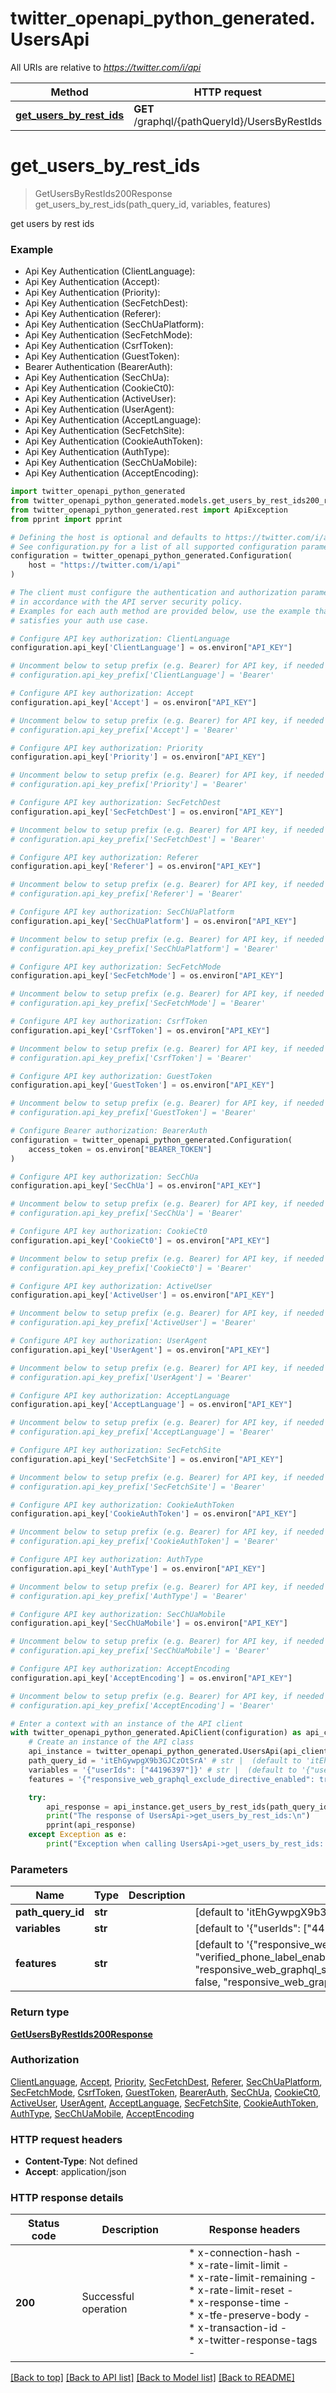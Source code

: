 # twitter_openapi_python_generated.UsersApi

All URIs are relative to *https://twitter.com/i/api*

Method | HTTP request | Description
------------- | ------------- | -------------
[**get_users_by_rest_ids**](UsersApi.md#get_users_by_rest_ids) | **GET** /graphql/{pathQueryId}/UsersByRestIds | 


# **get_users_by_rest_ids**
> GetUsersByRestIds200Response get_users_by_rest_ids(path_query_id, variables, features)



get users by rest ids

### Example

* Api Key Authentication (ClientLanguage):
* Api Key Authentication (Accept):
* Api Key Authentication (Priority):
* Api Key Authentication (SecFetchDest):
* Api Key Authentication (Referer):
* Api Key Authentication (SecChUaPlatform):
* Api Key Authentication (SecFetchMode):
* Api Key Authentication (CsrfToken):
* Api Key Authentication (GuestToken):
* Bearer Authentication (BearerAuth):
* Api Key Authentication (SecChUa):
* Api Key Authentication (CookieCt0):
* Api Key Authentication (ActiveUser):
* Api Key Authentication (UserAgent):
* Api Key Authentication (AcceptLanguage):
* Api Key Authentication (SecFetchSite):
* Api Key Authentication (CookieAuthToken):
* Api Key Authentication (AuthType):
* Api Key Authentication (SecChUaMobile):
* Api Key Authentication (AcceptEncoding):

```python
import twitter_openapi_python_generated
from twitter_openapi_python_generated.models.get_users_by_rest_ids200_response import GetUsersByRestIds200Response
from twitter_openapi_python_generated.rest import ApiException
from pprint import pprint

# Defining the host is optional and defaults to https://twitter.com/i/api
# See configuration.py for a list of all supported configuration parameters.
configuration = twitter_openapi_python_generated.Configuration(
    host = "https://twitter.com/i/api"
)

# The client must configure the authentication and authorization parameters
# in accordance with the API server security policy.
# Examples for each auth method are provided below, use the example that
# satisfies your auth use case.

# Configure API key authorization: ClientLanguage
configuration.api_key['ClientLanguage'] = os.environ["API_KEY"]

# Uncomment below to setup prefix (e.g. Bearer) for API key, if needed
# configuration.api_key_prefix['ClientLanguage'] = 'Bearer'

# Configure API key authorization: Accept
configuration.api_key['Accept'] = os.environ["API_KEY"]

# Uncomment below to setup prefix (e.g. Bearer) for API key, if needed
# configuration.api_key_prefix['Accept'] = 'Bearer'

# Configure API key authorization: Priority
configuration.api_key['Priority'] = os.environ["API_KEY"]

# Uncomment below to setup prefix (e.g. Bearer) for API key, if needed
# configuration.api_key_prefix['Priority'] = 'Bearer'

# Configure API key authorization: SecFetchDest
configuration.api_key['SecFetchDest'] = os.environ["API_KEY"]

# Uncomment below to setup prefix (e.g. Bearer) for API key, if needed
# configuration.api_key_prefix['SecFetchDest'] = 'Bearer'

# Configure API key authorization: Referer
configuration.api_key['Referer'] = os.environ["API_KEY"]

# Uncomment below to setup prefix (e.g. Bearer) for API key, if needed
# configuration.api_key_prefix['Referer'] = 'Bearer'

# Configure API key authorization: SecChUaPlatform
configuration.api_key['SecChUaPlatform'] = os.environ["API_KEY"]

# Uncomment below to setup prefix (e.g. Bearer) for API key, if needed
# configuration.api_key_prefix['SecChUaPlatform'] = 'Bearer'

# Configure API key authorization: SecFetchMode
configuration.api_key['SecFetchMode'] = os.environ["API_KEY"]

# Uncomment below to setup prefix (e.g. Bearer) for API key, if needed
# configuration.api_key_prefix['SecFetchMode'] = 'Bearer'

# Configure API key authorization: CsrfToken
configuration.api_key['CsrfToken'] = os.environ["API_KEY"]

# Uncomment below to setup prefix (e.g. Bearer) for API key, if needed
# configuration.api_key_prefix['CsrfToken'] = 'Bearer'

# Configure API key authorization: GuestToken
configuration.api_key['GuestToken'] = os.environ["API_KEY"]

# Uncomment below to setup prefix (e.g. Bearer) for API key, if needed
# configuration.api_key_prefix['GuestToken'] = 'Bearer'

# Configure Bearer authorization: BearerAuth
configuration = twitter_openapi_python_generated.Configuration(
    access_token = os.environ["BEARER_TOKEN"]
)

# Configure API key authorization: SecChUa
configuration.api_key['SecChUa'] = os.environ["API_KEY"]

# Uncomment below to setup prefix (e.g. Bearer) for API key, if needed
# configuration.api_key_prefix['SecChUa'] = 'Bearer'

# Configure API key authorization: CookieCt0
configuration.api_key['CookieCt0'] = os.environ["API_KEY"]

# Uncomment below to setup prefix (e.g. Bearer) for API key, if needed
# configuration.api_key_prefix['CookieCt0'] = 'Bearer'

# Configure API key authorization: ActiveUser
configuration.api_key['ActiveUser'] = os.environ["API_KEY"]

# Uncomment below to setup prefix (e.g. Bearer) for API key, if needed
# configuration.api_key_prefix['ActiveUser'] = 'Bearer'

# Configure API key authorization: UserAgent
configuration.api_key['UserAgent'] = os.environ["API_KEY"]

# Uncomment below to setup prefix (e.g. Bearer) for API key, if needed
# configuration.api_key_prefix['UserAgent'] = 'Bearer'

# Configure API key authorization: AcceptLanguage
configuration.api_key['AcceptLanguage'] = os.environ["API_KEY"]

# Uncomment below to setup prefix (e.g. Bearer) for API key, if needed
# configuration.api_key_prefix['AcceptLanguage'] = 'Bearer'

# Configure API key authorization: SecFetchSite
configuration.api_key['SecFetchSite'] = os.environ["API_KEY"]

# Uncomment below to setup prefix (e.g. Bearer) for API key, if needed
# configuration.api_key_prefix['SecFetchSite'] = 'Bearer'

# Configure API key authorization: CookieAuthToken
configuration.api_key['CookieAuthToken'] = os.environ["API_KEY"]

# Uncomment below to setup prefix (e.g. Bearer) for API key, if needed
# configuration.api_key_prefix['CookieAuthToken'] = 'Bearer'

# Configure API key authorization: AuthType
configuration.api_key['AuthType'] = os.environ["API_KEY"]

# Uncomment below to setup prefix (e.g. Bearer) for API key, if needed
# configuration.api_key_prefix['AuthType'] = 'Bearer'

# Configure API key authorization: SecChUaMobile
configuration.api_key['SecChUaMobile'] = os.environ["API_KEY"]

# Uncomment below to setup prefix (e.g. Bearer) for API key, if needed
# configuration.api_key_prefix['SecChUaMobile'] = 'Bearer'

# Configure API key authorization: AcceptEncoding
configuration.api_key['AcceptEncoding'] = os.environ["API_KEY"]

# Uncomment below to setup prefix (e.g. Bearer) for API key, if needed
# configuration.api_key_prefix['AcceptEncoding'] = 'Bearer'

# Enter a context with an instance of the API client
with twitter_openapi_python_generated.ApiClient(configuration) as api_client:
    # Create an instance of the API class
    api_instance = twitter_openapi_python_generated.UsersApi(api_client)
    path_query_id = 'itEhGywpgX9b3GJCzOtSrA' # str |  (default to 'itEhGywpgX9b3GJCzOtSrA')
    variables = '{"userIds": ["44196397"]}' # str |  (default to '{"userIds": ["44196397"]}')
    features = '{"responsive_web_graphql_exclude_directive_enabled": true, "verified_phone_label_enabled": false, "responsive_web_graphql_skip_user_profile_image_extensions_enabled": false, "responsive_web_graphql_timeline_navigation_enabled": true}' # str |  (default to '{"responsive_web_graphql_exclude_directive_enabled": true, "verified_phone_label_enabled": false, "responsive_web_graphql_skip_user_profile_image_extensions_enabled": false, "responsive_web_graphql_timeline_navigation_enabled": true}')

    try:
        api_response = api_instance.get_users_by_rest_ids(path_query_id, variables, features)
        print("The response of UsersApi->get_users_by_rest_ids:\n")
        pprint(api_response)
    except Exception as e:
        print("Exception when calling UsersApi->get_users_by_rest_ids: %s\n" % e)
```



### Parameters


Name | Type | Description  | Notes
------------- | ------------- | ------------- | -------------
 **path_query_id** | **str**|  | [default to &#39;itEhGywpgX9b3GJCzOtSrA&#39;]
 **variables** | **str**|  | [default to &#39;{&quot;userIds&quot;: [&quot;44196397&quot;]}&#39;]
 **features** | **str**|  | [default to &#39;{&quot;responsive_web_graphql_exclude_directive_enabled&quot;: true, &quot;verified_phone_label_enabled&quot;: false, &quot;responsive_web_graphql_skip_user_profile_image_extensions_enabled&quot;: false, &quot;responsive_web_graphql_timeline_navigation_enabled&quot;: true}&#39;]

### Return type

[**GetUsersByRestIds200Response**](GetUsersByRestIds200Response.md)

### Authorization

[ClientLanguage](../README.md#ClientLanguage), [Accept](../README.md#Accept), [Priority](../README.md#Priority), [SecFetchDest](../README.md#SecFetchDest), [Referer](../README.md#Referer), [SecChUaPlatform](../README.md#SecChUaPlatform), [SecFetchMode](../README.md#SecFetchMode), [CsrfToken](../README.md#CsrfToken), [GuestToken](../README.md#GuestToken), [BearerAuth](../README.md#BearerAuth), [SecChUa](../README.md#SecChUa), [CookieCt0](../README.md#CookieCt0), [ActiveUser](../README.md#ActiveUser), [UserAgent](../README.md#UserAgent), [AcceptLanguage](../README.md#AcceptLanguage), [SecFetchSite](../README.md#SecFetchSite), [CookieAuthToken](../README.md#CookieAuthToken), [AuthType](../README.md#AuthType), [SecChUaMobile](../README.md#SecChUaMobile), [AcceptEncoding](../README.md#AcceptEncoding)

### HTTP request headers

 - **Content-Type**: Not defined
 - **Accept**: application/json

### HTTP response details

| Status code | Description | Response headers |
|-------------|-------------|------------------|
**200** | Successful operation |  * x-connection-hash -  <br>  * x-rate-limit-limit -  <br>  * x-rate-limit-remaining -  <br>  * x-rate-limit-reset -  <br>  * x-response-time -  <br>  * x-tfe-preserve-body -  <br>  * x-transaction-id -  <br>  * x-twitter-response-tags -  <br>  |

[[Back to top]](#) [[Back to API list]](../README.md#documentation-for-api-endpoints) [[Back to Model list]](../README.md#documentation-for-models) [[Back to README]](../README.md)


